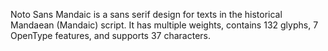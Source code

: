 Noto Sans Mandaic is a sans serif design for texts in the historical Mandaean (Mandaic) script. It has multiple weights, contains 132 glyphs, 7 OpenType features, and supports 37 characters.